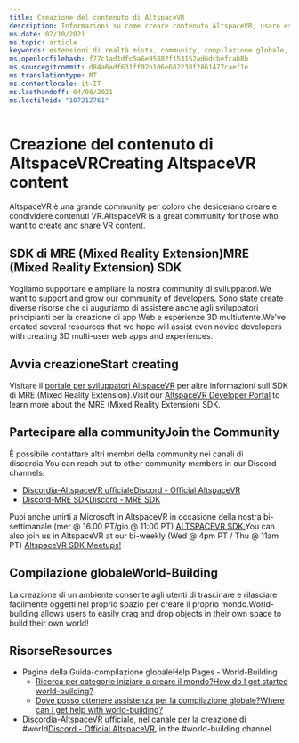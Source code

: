 ```yaml
---
title: Creazione del contenuto di AltspaceVR
description: Informazioni su come creare contenuto AltspaceVR, usare estensioni di realtà miste e partecipare alla community in espansione.
ms.date: 02/10/2021
ms.topic: article
keywords: estensioni di realtà mista, community, compilazione globale, risorse
ms.openlocfilehash: f77c1ad1dfc5a6e95882f153152ad6dcbefcab8b
ms.sourcegitcommit: d84a6adf631ff02b106e682238f2861477caef1e
ms.translationtype: MT
ms.contentlocale: it-IT
ms.lasthandoff: 04/08/2021
ms.locfileid: "107212761"
---
```

# <a name="creating-altspacevr-content"></a><span data-ttu-id="87bf7-104">Creazione del contenuto di AltspaceVR</span><span class="sxs-lookup"><span data-stu-id="87bf7-104">Creating AltspaceVR content</span></span>

<span data-ttu-id="87bf7-105">AltspaceVR è una grande community per coloro che desiderano creare e condividere contenuti VR.</span><span class="sxs-lookup"><span data-stu-id="87bf7-105">AltspaceVR is a great community for those who want to create and share VR content.</span></span> 

## <a name="mre-mixed-reality-extension-sdk"></a><span data-ttu-id="87bf7-106">SDK di MRE (Mixed Reality Extension)</span><span class="sxs-lookup"><span data-stu-id="87bf7-106">MRE (Mixed Reality Extension) SDK</span></span>

<span data-ttu-id="87bf7-107">Vogliamo supportare e ampliare la nostra community di sviluppatori.</span><span class="sxs-lookup"><span data-stu-id="87bf7-107">We want to support and grow our community of developers.</span></span> <span data-ttu-id="87bf7-108">Sono state create diverse risorse che ci auguriamo di assistere anche agli sviluppatori principianti per la creazione di app Web e esperienze 3D multiutente.</span><span class="sxs-lookup"><span data-stu-id="87bf7-108">We've created several resources that we hope will assist even novice developers with creating 3D multi-user web apps and experiences.</span></span> 

## <a name="start-creating"></a><span data-ttu-id="87bf7-109">Avvia creazione</span><span class="sxs-lookup"><span data-stu-id="87bf7-109">Start creating</span></span>

<span data-ttu-id="87bf7-110">Visitare il [portale per sviluppatori AltspaceVR](https://developer.altvr.com/) per altre informazioni sull'SDK di MRE (Mixed Reality Extension).</span><span class="sxs-lookup"><span data-stu-id="87bf7-110">Visit our [AltspaceVR Developer Portal](https://developer.altvr.com/) to learn more about the MRE (Mixed Reality Extension) SDK.</span></span>

## <a name="join-the-community"></a><span data-ttu-id="87bf7-111">Partecipare alla community</span><span class="sxs-lookup"><span data-stu-id="87bf7-111">Join the Community</span></span>

<span data-ttu-id="87bf7-112">È possibile contattare altri membri della community nei canali di discordia:</span><span class="sxs-lookup"><span data-stu-id="87bf7-112">You can reach out to other community members in our Discord channels:</span></span>

* [<span data-ttu-id="87bf7-113">Discordia-AltspaceVR ufficiale</span><span class="sxs-lookup"><span data-stu-id="87bf7-113">Discord - Official AltspaceVR</span></span>](https://discord.gg/eYQ5VxK)
* [<span data-ttu-id="87bf7-114">Discord-MRE SDK</span><span class="sxs-lookup"><span data-stu-id="87bf7-114">Discord - MRE SDK</span></span>](https://discord.gg/ypvBkWz)

<span data-ttu-id="87bf7-115">Puoi anche unirti a Microsoft in AltspaceVR in occasione della nostra bi-settimanale (mer @ 16.00 PT/gio @ 11:00 PT) [ALTSPACEVR SDK.](https://account.altvr.com/channels/sdk)</span><span class="sxs-lookup"><span data-stu-id="87bf7-115">You can also join us in AltspaceVR at our bi-weekly (Wed @ 4pm PT / Thu @ 11am PT) [AltspaceVR SDK Meetups!](https://account.altvr.com/channels/sdk)</span></span>

## <a name="world-building"></a><span data-ttu-id="87bf7-116">Compilazione globale</span><span class="sxs-lookup"><span data-stu-id="87bf7-116">World-Building</span></span>

<span data-ttu-id="87bf7-117">La creazione di un ambiente consente agli utenti di trascinare e rilasciare facilmente oggetti nel proprio spazio per creare il proprio mondo.</span><span class="sxs-lookup"><span data-stu-id="87bf7-117">World-building allows users to easily drag and drop objects in their own space to build their own world!</span></span>

## <a name="resources"></a><span data-ttu-id="87bf7-118">Risorse</span><span class="sxs-lookup"><span data-stu-id="87bf7-118">Resources</span></span>

* <span data-ttu-id="87bf7-119">Pagine della Guida-compilazione globale</span><span class="sxs-lookup"><span data-stu-id="87bf7-119">Help Pages - World-Building</span></span>
    * [<span data-ttu-id="87bf7-120">Ricerca per categorie iniziare a creare il mondo?</span><span class="sxs-lookup"><span data-stu-id="87bf7-120">How do I get started world-building?</span></span>](../world-building/world-building-getting-started.md)
    * [<span data-ttu-id="87bf7-121">Dove posso ottenere assistenza per la compilazione globale?</span><span class="sxs-lookup"><span data-stu-id="87bf7-121">Where can I get help with world-building?</span></span>](../world-building/getting-help.md)
* <span data-ttu-id="87bf7-122">[Discordia-AltspaceVR ufficiale](https://discord.gg/eYQ5VxK), nel canale per la creazione di #world</span><span class="sxs-lookup"><span data-stu-id="87bf7-122">[Discord - Official AltspaceVR](https://discord.gg/eYQ5VxK), in the #world-building channel</span></span>
